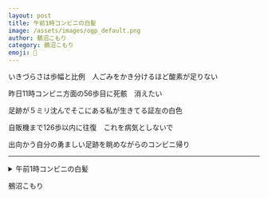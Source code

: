 ```yaml
---
layout: post
title: 午前1時コンビニの白髪
image: /assets/images/ogp_default.png
author: 鵺沼こもり
category: 鵺沼こもり
emoji: 🎩
---
```


<div class="tanka-area"><div class="tanka">
<p>いきづらさは歩幅と比例　人ごみをかき分けるほど酸素が足りない</p>
<p>昨日11時コンビニ方面の<span class="tate-chu-yoko-number">56</span>歩目に死骸　消えたい</p>
<p>足跡が５ミリ沈んでそこにある私が生きてる証左の白色</p>
<p>自販機まで<span class="tate-chu-yoko-number">126</span>歩以内に往復　これを病気としないで</p>
<p>出向かう自分の勇ましい足跡を眺めながらのコンビニ帰り</p></div></div>

---

<details><summary>午前1時コンビニの白髪</summary>
いきづらさは歩幅と比例　人ごみをかき分けるほど酸素が足りない<br/>
昨日11時コンビニ方面の56歩目に死骸　消えたい<br/>
足跡が5ミリ沈んでそこにある私が生きてる証左の白色<br/>
自販機まで126歩以内に往復　これを病気としないで<br/>
出向かう自分の勇ましい足跡を眺めながらのコンビニ帰り<br/>
</details>

鵺沼こもり
